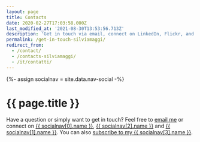 ```yaml
---
layout: page
title: Contacts
date: 2020-02-27T17:03:58.000Z
last_modified_at: '2021-08-30T13:53:56.713Z'
description: 'Get in touch via email, connect on LinkedIn, Flickr, and GitHub. You can also subscribe to my RSS feed or newsletter.'
permalink: /get-in-touch-silviamaggi/
redirect_from:
  - /contact/
  - /contacts-silviamaggi/
  - /it/contatti/
---
```

{%- assign socialnav = site.data.nav-social -%}

# {{ page.title }}

Have a question or simply want to get in touch? Feel free to [email me](mailto:contacts@silviamaggidesign.com) or connect on <a href="{{ socialnav[0].link }}" target="_blank" rel="noopener">{{ socialnav[0].name }}</a>, <a href="{{ socialnav[2].link }}" target="_blank" rel="noopener">{{ socialnav[2].name }}</a> and <a href="{{ socialnav[1].link }}" target="_blank" rel="noopener">{{ socialnav[1].name }}</a>. You can also <a href="{{ socialnav[3].link }}">subscribe to my {{ socialnav[3].name }}</a>.
